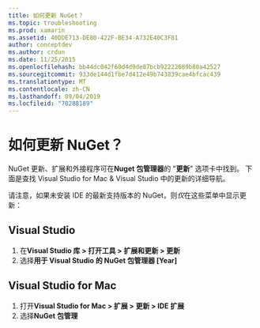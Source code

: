 ```yaml
---
title: 如何更新 NuGet？
ms.topic: troubleshooting
ms.prod: xamarin
ms.assetid: 40DDE713-DE80-422F-BE34-A732E40C3F81
author: conceptdev
ms.author: crdun
ms.date: 11/25/2015
ms.openlocfilehash: bb44dc042f60d4d9de87bcb92222689b80a42527
ms.sourcegitcommit: 933de144d1fbe7d412e49b743839cae4bfcac439
ms.translationtype: MT
ms.contentlocale: zh-CN
ms.lasthandoff: 09/04/2019
ms.locfileid: "70288189"
---
```

# <a name="how-can-i-update-nuget"></a>如何更新 NuGet？

NuGet 更新、扩展和外接程序可在**Nuget 包管理器**的 "**更新**" 选项卡中找到。 下面是查找 Visual Studio for Mac & Visual Studio 中的更新的详细导航。 

请注意，如果未安装 IDE 的最新支持版本的 NuGet，则*仅*在这些菜单中显示更新：

## <a name="visual-studio"></a>Visual Studio
1. 在**Visual Studio 库 > 打开工具 > 扩展和更新 > 更新**
2. 选择**用于 Visual Studio 的 NuGet 包管理器 [Year]**

## <a name="visual-studio-for-mac"></a>Visual Studio for Mac

1. 打开**Visual Studio for Mac > 扩展 > 更新 > IDE 扩展**
2. 选择**NuGet 包管理**

